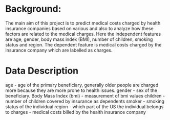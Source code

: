 # Background:
The main aim of this project is to predict medical costs charged by health insurance companies based on various and also to analyze how these factors are related to the medical charges. Here the independent features are age, gender, body mass index (BMI), number of children, smoking status and region. The dependent feature is medical costs charged by the insurance company which are labelled as charges.

# Data Description
age - age of the primary beneficiary, generally older people are charged more because they are more prone to health issues.
gender - sex of the beneficiary.
Body Mass Index (bmi) - measurement of bmi values
children - number of children covered by insurance as dependents
smoker - smoking status of the individual
region - which part of the US the individual belongs to
charges - medical costs billed by the health insurance company
